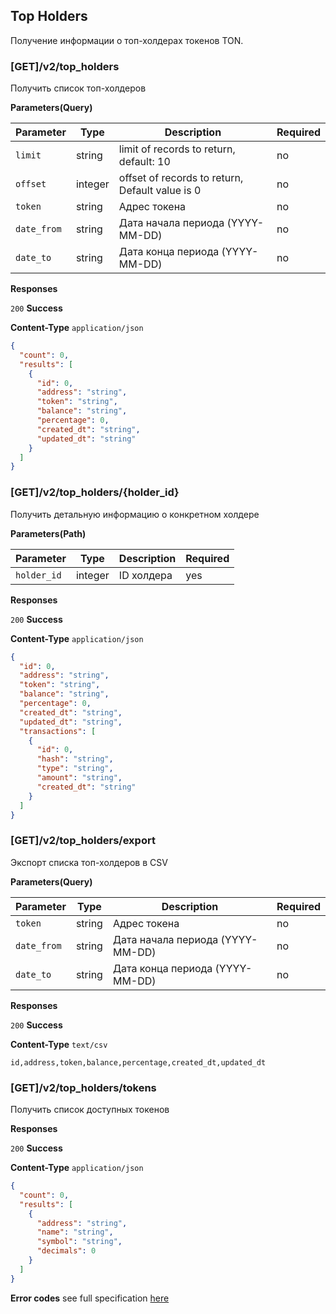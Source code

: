 ## Top Holders

Получение информации о топ-холдерах токенов TON.

### [GET]/v2/top_holders
Получить список топ-холдеров

**Parameters(Query)**

| Parameter  | Type    | Description                                     | Required |
|------------|---------|-------------------------------------------------|----------|
| `limit`    | string  | limit of records to return, default: 10         | no       |
| `offset`   | integer | offset of records to return, Default value is 0 | no       |
| `token`    | string  | Адрес токена                                    | no       |
| `date_from`| string  | Дата начала периода (YYYY-MM-DD)                | no       |
| `date_to`  | string  | Дата конца периода (YYYY-MM-DD)                 | no       |

**Responses**

`200` **Success**

**Content-Type** `application/json`

```json
{
  "count": 0,
  "results": [
    {
      "id": 0,
      "address": "string",
      "token": "string",
      "balance": "string",
      "percentage": 0,
      "created_dt": "string",
      "updated_dt": "string"
    }
  ]
}
```

### [GET]/v2/top_holders/{holder_id}
Получить детальную информацию о конкретном холдере

**Parameters(Path)**

| Parameter  | Type    | Description     | Required |
|------------|---------|-----------------|----------|
| `holder_id`| integer | ID холдера      | yes      |

**Responses**

`200` **Success**

**Content-Type** `application/json`

```json
{
  "id": 0,
  "address": "string",
  "token": "string",
  "balance": "string",
  "percentage": 0,
  "created_dt": "string",
  "updated_dt": "string",
  "transactions": [
    {
      "id": 0,
      "hash": "string",
      "type": "string",
      "amount": "string",
      "created_dt": "string"
    }
  ]
}
```

### [GET]/v2/top_holders/export
Экспорт списка топ-холдеров в CSV

**Parameters(Query)**

| Parameter  | Type    | Description                     | Required |
|------------|---------|---------------------------------|----------|
| `token`    | string  | Адрес токена                    | no       |
| `date_from`| string  | Дата начала периода (YYYY-MM-DD)| no       |
| `date_to`  | string  | Дата конца периода (YYYY-MM-DD) | no       |

**Responses**

`200` **Success**

**Content-Type** `text/csv`

```
id,address,token,balance,percentage,created_dt,updated_dt
```

### [GET]/v2/top_holders/tokens
Получить список доступных токенов

**Responses**

`200` **Success**

**Content-Type** `application/json`

```json
{
  "count": 0,
  "results": [
    {
      "address": "string",
      "name": "string",
      "symbol": "string",
      "decimals": 0
    }
  ]
}
```

**Error codes** see full specification [here](../errors.md) 